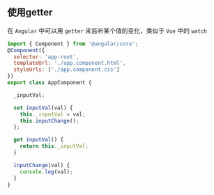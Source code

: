 ## 使用getter
在 `Angular` 中可以用 `getter` 来监听某个值的变化，类似于 `Vue` 中的 `watch`
```js
import { Component } from '@angular/core';
@Component({
  selector: 'app-root',
  templateUrl: './app.component.html',
  styleUrls: ['./app.component.css']
})
export class AppComponent {

  _inputVal;

  set inputVal(val) {
    this._inputVal = val;
    this.inputChange();
  };

  get inputVal() {
    return this._inputVal;
  }

  inputChange(val) {
    console.log(val);
  }
}
```